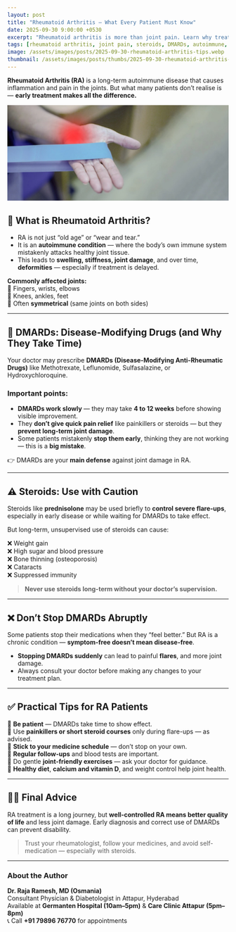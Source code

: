 ```yaml
---
layout: post  
title: "Rheumatoid Arthritis — What Every Patient Must Know"  
date: 2025-09-30 9:00:00 +0530  
excerpt: "Rheumatoid arthritis is more than joint pain. Learn why treatment delays can damage joints permanently, why steroids are not a long-term solution, and why DMARDs must be taken regularly."  
tags: [rheumatoid arthritis, joint pain, steroids, DMARDs, autoimmune, myths]  
image: /assets/images/posts/2025-09-30-rheumatoid-arthritis-tips.webp  
thumbnail: /assets/images/posts/thumbs/2025-09-30-rheumatoid-arthritis-tips.webp  
---
```


**Rheumatoid Arthritis (RA)** is a long-term autoimmune disease that causes inflammation and pain in the joints. But what many patients don’t realise is — **early treatment makes all the difference.**

![RA Joint Inflammation](/assets/images/posts/2025-09-30-rheumatoid-arthritis-tips.webp)

## 🧬 What is Rheumatoid Arthritis?

- RA is not just “old age” or “wear and tear.”  
- It is an **autoimmune condition** — where the body’s own immune system mistakenly attacks healthy joint tissue.  
- This leads to **swelling, stiffness, joint damage**, and over time, **deformities** — especially if treatment is delayed.

**Commonly affected joints:**  
🔹 Fingers, wrists, elbows  
🔹 Knees, ankles, feet  
🔹 Often **symmetrical** (same joints on both sides)

---

## 💊 DMARDs: Disease-Modifying Drugs (and Why They Take Time)

Your doctor may prescribe **DMARDs (Disease-Modifying Anti-Rheumatic Drugs)** like Methotrexate, Leflunomide, Sulfasalazine, or Hydroxychloroquine.

### Important points:
- **DMARDs work slowly** — they may take **4 to 12 weeks** before showing visible improvement.  
- They **don’t give quick pain relief** like painkillers or steroids — but they **prevent long-term joint damage**.  
- Some patients mistakenly **stop them early**, thinking they are not working — this is a **big mistake**.

👉 DMARDs are your **main defense** against joint damage in RA.

---

## ⚠️ Steroids: Use with Caution

Steroids like **prednisolone** may be used briefly to **control severe flare-ups**, especially in early disease or while waiting for DMARDs to take effect.

But long-term, unsupervised use of steroids can cause:

❌ Weight gain  
❌ High sugar and blood pressure  
❌ Bone thinning (osteoporosis)  
❌ Cataracts  
❌ Suppressed immunity  

> **Never use steroids long-term without your doctor’s supervision.**

---

## ❌ Don’t Stop DMARDs Abruptly

Some patients stop their medications when they “feel better.” But RA is a chronic condition — **symptom-free doesn’t mean disease-free**.

- **Stopping DMARDs suddenly** can lead to painful **flares**, and more joint damage.  
- Always consult your doctor before making any changes to your treatment plan.

---

## ✅ Practical Tips for RA Patients

🔹 **Be patient** — DMARDs take time to show effect.  
🔹 Use **painkillers or short steroid courses** only during flare-ups — as advised.  
🔹 **Stick to your medicine schedule** — don’t stop on your own.  
🔹 **Regular follow-ups** and blood tests are important.  
🔹 Do gentle **joint-friendly exercises** — ask your doctor for guidance.  
🔹 **Healthy diet**, **calcium and vitamin D**, and weight control help joint health.

---

## 👩‍⚕️ Final Advice

RA treatment is a long journey, but **well-controlled RA means better quality of life** and less joint damage. Early diagnosis and correct use of DMARDs can prevent disability.

> Trust your rheumatologist, follow your medicines, and avoid self-medication — especially with steroids.

---

### About the Author  
**Dr. Raja Ramesh, MD (Osmania)**  
Consultant Physician & Diabetologist in Attapur, Hyderabad  
Available at **Germanten Hospital (10am–5pm)** & **Care Clinic Attapur (5pm–8pm)**  
📞 Call **+91 79896 76770** for appointments
